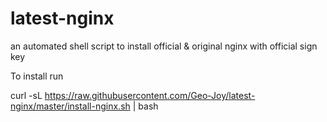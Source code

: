 # latest-nginx
an automated shell script to install official &amp; original nginx with official sign key


To install run

curl -sL https://raw.githubusercontent.com/Geo-Joy/latest-nginx/master/install-nginx.sh | bash
